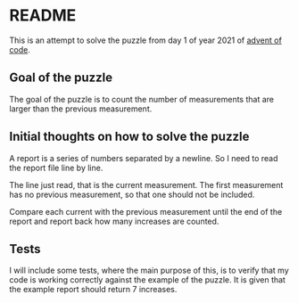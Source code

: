 ﻿# README

This is an attempt to solve the puzzle from day 1 of year 2021 of [advent of code](https://adventofcode.com/2021/day/1).

## Goal of the puzzle

The goal of the puzzle is to count the number of measurements that are larger than the previous measurement.

## Initial thoughts on how to solve the puzzle

A report is a series of numbers separated by a newline.
So I need to read the report file line by line.

The line just read, that is the current measurement.
The first measurement has no previous measurement, so that one should not be included.

Compare each current with the previous measurement until the end of the report and report back how many increases are counted.

## Tests

I will include some tests, where the main purpose of this, is to verify that my code is working correctly against the example of the puzzle.
It is given that the example report should return 7 increases.
